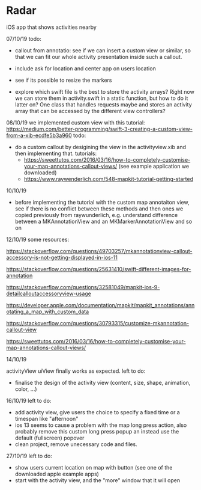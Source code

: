 #  Radar

iOS app that shows activities nearby


07/10/19
todo:
-  callout from annotatio: see if we can insert a custom view or similar, so that we can fit our whole activity presentation inside such a callout.
- include ask for location and center app on users location
- see if its possible to resize the markers

- explore which swift file is the best to store the activity arrays? Right now we can store them in activity.swift in a static function, but how to do it latter on? One class that handles requests maybe and stores an activity array that can be accessed by the different view controllers?


08/10/19
we implemented custom view with this tutorial: https://medium.com/better-programming/swift-3-creating-a-custom-view-from-a-xib-ecdfe5b3a960
todo:
- do a custom callout by desigining the view in the activityview.xib and then implementing that. tutorials: 
    - https://sweettutos.com/2016/03/16/how-to-completely-customise-your-map-annotations-callout-views/ (see example application we downloaded)
    - https://www.raywenderlich.com/548-mapkit-tutorial-getting-started
    
10/10/19
- before implementing the tutorial with the custom map annotaiton view, see if there is no conflict between these methods and then ones we copied previously from raywunderlich, e.g. understand difference between a MKAnnotationView and an MKMarkerAnnotationView and so on


12/10/19
some resources:

https://stackoverflow.com/questions/49703257/mkannotationview-callout-accessory-is-not-getting-displayed-in-ios-11

https://stackoverflow.com/questions/25631410/swift-different-images-for-annotation

https://stackoverflow.com/questions/32581049/mapkit-ios-9-detailcalloutaccessoryview-usage

https://developer.apple.com/documentation/mapkit/mapkit_annotations/annotating_a_map_with_custom_data

https://stackoverflow.com/questions/30793315/customize-mkannotation-callout-view

https://sweettutos.com/2016/03/16/how-to-completely-customise-your-map-annotations-callout-views/


14/10/19

activityView uiView finally works as expected.
left to do:
- finalise the design of the activity view (content, size, shape, animation, color, ...)



16/10/19
left to do:
- add activity view, give users the choice to specify a fixed time or a timespan like "afternoon"
- ios 13 seems to cause a problem with the map long press action, also probably remove this custom long press popup an instead use the default (fullscreen) popover
- clean project, remove unecessary code and files.


27/10/19
left to do:
- show users current location on map with button (see one of the downloaded apple example apps)
- start with the activity view, and the "more" window that it will open





